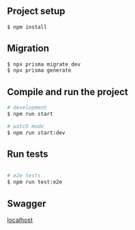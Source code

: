 

## Project setup

```bash
$ npm install
```

## Migration

```bash
$ npx prisma migrate dev
$ npx prisma generate
```

## Compile and run the project

```bash
# development
$ npm run start

# watch mode
$ npm run start:dev
```

## Run tests

```bash

# e2e tests
$ npm run test:e2e
```

## Swagger
[localhost](http://localhost:4000/api)
